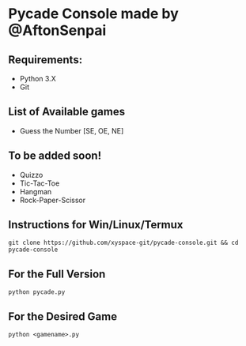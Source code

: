 # Pycade Console made by @AftonSenpai
## Requirements:
- Python 3.X
- Git

## List of Available games
- Guess the Number [SE, OE, NE]

## To be added soon!
- Quizzo
- Tic-Tac-Toe
- Hangman
- Rock-Paper-Scissor

## Instructions for Win/Linux/Termux
```git clone https://github.com/xyspace-git/pycade-console.git && cd pycade-console```

## For the Full Version
`python pycade.py`

## For the Desired Game
`python <gamename>.py` 
